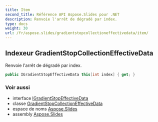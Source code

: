 ```yaml
---
title: Item
second_title: Référence API Aspose.Slides pour .NET
description: Renvoie l'arrêt de dégradé par index.
type: docs
weight: 30
url: /fr/aspose.slides/gradientstopcollectioneffectivedata/item/
---
```


## Indexeur GradientStopCollectionEffectiveData

Renvoie l'arrêt de dégradé par index.

```csharp
public IGradientStopEffectiveData this[int index] { get; }
```

### Voir aussi

* interface [IGradientStopEffectiveData](../../igradientstopeffectivedata)
* classe [GradientStopCollectionEffectiveData](../../gradientstopcollectioneffectivedata)
* espace de noms [Aspose.Slides](../../gradientstopcollectioneffectivedata)
* assembly [Aspose.Slides](../../../)

<!-- NE PAS ÉDITER : généré par xmldocmd pour Aspose.Slides.dll -->

